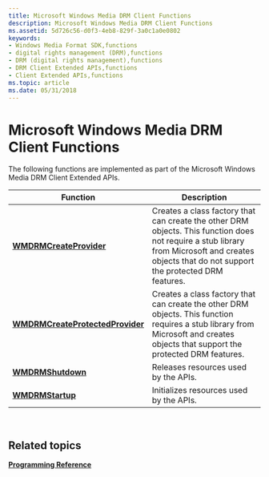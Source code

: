 ```yaml
---
title: Microsoft Windows Media DRM Client Functions
description: Microsoft Windows Media DRM Client Functions
ms.assetid: 5d726c56-d0f3-4eb8-829f-3a0c1a0e0802
keywords:
- Windows Media Format SDK,functions
- digital rights management (DRM),functions
- DRM (digital rights management),functions
- DRM Client Extended APIs,functions
- Client Extended APIs,functions
ms.topic: article
ms.date: 05/31/2018
---
```


# Microsoft Windows Media DRM Client Functions

The following functions are implemented as part of the Microsoft Windows Media DRM Client Extended APIs.



| Function                                                             | Description                                                                                                                                                                                     |
|----------------------------------------------------------------------|-------------------------------------------------------------------------------------------------------------------------------------------------------------------------------------------------|
| [**WMDRMCreateProvider**](wmdrmcreateprovider.md)                   | Creates a class factory that can create the other DRM objects. This function does not require a stub library from Microsoft and creates objects that do not support the protected DRM features. |
| [**WMDRMCreateProtectedProvider**](wmdrmcreateprotectedprovider.md) | Creates a class factory that can create the other DRM objects. This function requires a stub library from Microsoft and creates objects that support the protected DRM features.                |
| [**WMDRMShutdown**](wmdrmshutdown.md)                               | Releases resources used by the APIs.                                                                                                                                                            |
| [**WMDRMStartup**](wmdrmstartup.md)                                 | Initializes resources used by the APIs.                                                                                                                                                         |



 

## Related topics

<dl> <dt>

[**Programming Reference**](drm-programming-reference.md)
</dt> </dl>

 

 




